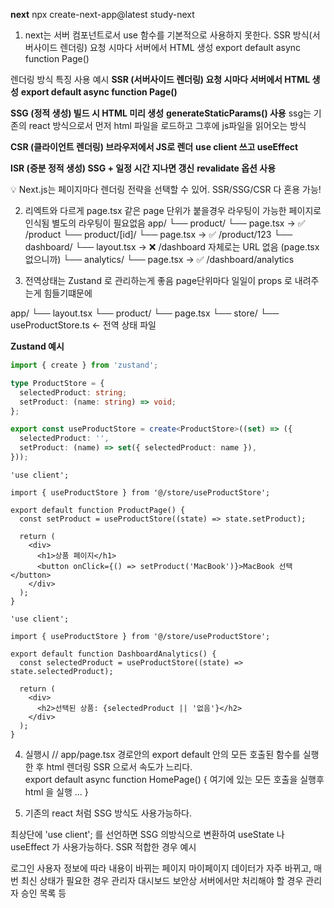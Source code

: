 **next**
npx create-next-app@latest study-next

1. next는 서버 컴포넌트로서 use 함수를 기본적으로 사용하지 못한다. 
    SSR 방식(서버사이드 렌더링)	요청 시마다 서버에서 HTML 생성	export default async function Page()

렌더링 방식	특징	사용 예시
**SSR (서버사이드 렌더링)	요청 시마다 서버에서 HTML 생성**
**export default async function Page()**


**SSG (정적 생성)	빌드 시 HTML 미리 생성**
**generateStaticParams() 사용**
ssg는 기존의 react 방식으로서 먼저 html 파일을 로드하고 그후에 js파일을 읽어오는 방식

**CSR (클라이언트 렌더링)	브라우저에서 JS로 렌더**
**use client 쓰고 useEffect**

**ISR (증분 정적 생성)	SSG + 일정 시간 지나면 갱신**
**revalidate 옵션 사용**

💡 Next.js는 페이지마다 렌더링 전략을 선택할 수 있어. SSR/SSG/CSR 다 혼용 가능!
 

2. 리엑트와 다르게 page.tsx 같은 page 단위가 붙을경우 라우팅이 가능한 페이지로 인식됨 별도의 라우팅이 필요없음 
app/
 └── product/
      └── page.tsx        → ✅ /product
 └── product/[id]/
      └── page.tsx        → ✅ /product/123
 └── dashboard/
      └── layout.tsx      → ❌ /dashboard 자체로는 URL 없음 (page.tsx 없으니까)
      └── analytics/
           └── page.tsx   → ✅ /dashboard/analytics

3. 전역상태는 Zustand 로 관리하는게 좋음 page단위마다 일일이 props 로 내려주는게 힘들기떄문에 

app/
 └── layout.tsx
 └── product/
     └── page.tsx
 └── store/
     └── useProductStore.ts ← 전역 상태 파일

**Zustand 예시**

```ts store/useProductStore.ts
import { create } from 'zustand';

type ProductStore = {
  selectedProduct: string;
  setProduct: (name: string) => void;
};

export const useProductStore = create<ProductStore>((set) => ({
  selectedProduct: '',
  setProduct: (name) => set({ selectedProduct: name }),
}));


```
```tsx /product/page.tsx
'use client';

import { useProductStore } from '@/store/useProductStore';

export default function ProductPage() {
  const setProduct = useProductStore((state) => state.setProduct);

  return (
    <div>
      <h1>상품 페이지</h1>
      <button onClick={() => setProduct('MacBook')}>MacBook 선택</button>
    </div>
  );
}

```

```tsx /dashboard/analytics/page.tsx
'use client';

import { useProductStore } from '@/store/useProductStore';

export default function DashboardAnalytics() {
  const selectedProduct = useProductStore((state) => state.selectedProduct);

  return (
    <div>
      <h2>선택된 상품: {selectedProduct || '없음'}</h2>
    </div>
  );
}
``` 

4. 실행시 
// app/page.tsx
경로안의 export default 안의 모든 호출된 함수를 실행한 후 html 렌더링 SSR 으로서 속도가 느리다.  
export default async function HomePage() {
    여기에 있는 모든 호출을 실행후 html 을 실행
  ...
}

5. 기존의 react 처럼 SSG 방식도 사용가능하다. 

최상단에 
'use client';
를 선언하면 SSG 의방식으로 변환하여 
useState 나 useEffect 가 사용가능하다.
SSR 적합한 경우	예시

로그인 사용자 정보에 따라 내용이 바뀌는 페이지	마이페이지
데이터가 자주 바뀌고, 매번 최신 상태가 필요한 경우	관리자 대시보드
보안상 서버에서만 처리해야 할 경우	관리자 승인 목록 등
